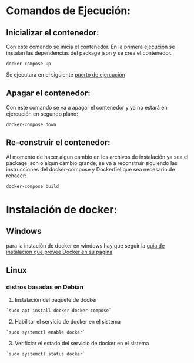 # Comandos de Ejecución:

## Inicializar el contenedor:

Con este comando se inicia el contenedor. En la primera ejecución se instalan las dependencias del package.json y se crea el contenedor.
```
docker-compose up
```
Se ejecutara en el siguiente [puerto de ejercución](http://localhost:3000)

## Apagar el contenedor:

Con este comando se va a apagar el contenedor y ya no estará en ejercución en segundo plano:
```
docker-compose down
```
## Re-construir el contenedor:
Al momento de hacer algun cambio en los archivos de instalación ya sea el package json o algun cambio grande, se va a reconstruir siguiendo las instrucciones del docker-compose y Dockerfiel que sea necesario de rehacer:
```
docker-compose build
```

# Instalación de docker:

## Windows

para la instación de docker en windows hay que seguir la [guia de instalación que provee Docker en su pagina ](https://docs.docker.com/desktop/install/windows-install/)

## Linux 
### distros basadas en Debian

1. Instalación del paquete de docker
```
`sudo apt install docker docker-compose`
```
2. Habilitar el servicio de docker en el sistema
 ```
`sudo systemctl enable docker`
```
3. Verificiar el estado del servicio de docker en el sistema
```
`sudo systemctl status docker`
```


